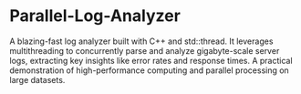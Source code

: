 # Parallel-Log-Analyzer
A blazing-fast log analyzer built with C++ and std::thread. It leverages multithreading to concurrently parse and analyze gigabyte-scale server logs, extracting key insights like error rates and response times. A practical demonstration of high-performance computing and parallel processing on large datasets.
